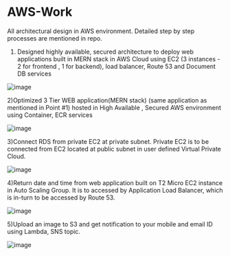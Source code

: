 # AWS-Work
All architectural design in AWS environment. Detailed step by step processes are mentioned in repo.

1) Designed highly available, secured architecture to deploy web applications built in MERN stack in AWS Cloud using EC2 (3 instances - 2 for frontend , 1 for backend), load balancer, Route 53 and Document DB services

![image](https://user-images.githubusercontent.com/31379945/120932846-2beb1780-c715-11eb-8747-ec05d086a981.png)

2)Optimized 3 Tier WEB application(MERN stack) (same application as mentioned in Point #1)  hosted in High Available , Secured AWS environment using Container, ECR services

![image](https://user-images.githubusercontent.com/31379945/120932682-67d1ad00-c714-11eb-89e7-071f9f2a66ce.png)


3)Connect RDS from private EC2 at private subnet. Private EC2 is to be connected from EC2   located at public subnet in user defined Virtual Private Cloud.

![image](https://user-images.githubusercontent.com/31379945/120934078-86d33d80-c71a-11eb-8552-dbb270229c13.png)

4)Return date and time from web application built on T2 Micro EC2 instance in Auto Scaling Group. It is to accessed by Application Load Balancer, which is in-turn to be accessed by Route 53.

![image](https://user-images.githubusercontent.com/31379945/120934115-a702fc80-c71a-11eb-9113-0375f55011d1.png)

5)Upload an image to S3 and get notification to your mobile and email ID using Lambda, SNS topic.

![image](https://user-images.githubusercontent.com/31379945/120934174-e3365d00-c71a-11eb-8c2f-7ffb39ff557e.png)
